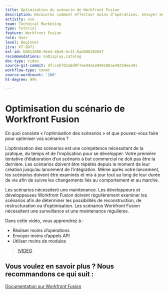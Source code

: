 ```yaml
---
title: Optimisation du scénario de Workfront Fusion
description: Découvrez comment effectuer moins d’opérations, envoyer moins d’appels API et utiliser moins de modules, le tout dans  [!DNL Adobe Workfront Fusion].
activity: use
team: Technical Marketing
type: Tutorial
feature: Workfront Fusion
role: User
level: Beginner
jira: KT-9071
exl-id: b0613d86-9eed-46a9-bc31-6ad406382047
recommendations: noDisplay,catalog
doc-type: video
source-git-commit: dfcca5f02a6d9f7ee44a1e894106ae48259eea91
workflow-type: tm+mt
source-wordcount: '160'
ht-degree: 99%

---
```


# Optimisation du scénario de Workfront Fusion

En quoi consiste « l’optimisation des scénarios » et que pouvez-vous faire pour optimiser vos scénarios ?

L’optimisation des scénarios est une compétence nécessitant de la pratique, du temps et de l’implication pour se développer. Votre première tentative d’élaboration d’un scénario à but commercial ne doit pas être la dernière. Les scénarios doivent être répétés depuis le moment de leur création jusqu’au lancement de l’intégration. Même après votre lancement, les scénarios doivent être examinés et mis à jour tout au long de leur durée de vie afin de suivre les changements liés au comportement et au marché.

Les scénarios nécessitent une maintenance. Les développeurs et développeuses Workfront Fusion doivent régulièrement examiner les scénarios afin de déterminer les possibilités de reconstruction, de restructuration ou d’optimisation. Les scénarios Workfront Fusion nécessitent une surveillance et une maintenance régulières.

Dans cette vidéo, vous apprendrez à :

* Réaliser moins d’opérations
* Envoyer moins d’appels API
* Utiliser moins de modules

>[!VIDEO](https://video.tv.adobe.com/v/335313/?quality=12&learn=on&enablevpops)

## Vous voulez en savoir plus ? Nous recommandons ce qui suit :

[Documentation sur Workfront Fusion](https://experienceleague.adobe.com/en/docs/workfront-fusion/using/get-started-with-fusion/understand-workfront-fusion/workfront-fusion-overview)
